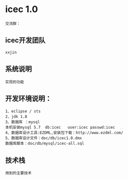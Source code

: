 # icec 1.0
	交流群：
## icec开发团队
	xxjin 
## 系统说明
	实现的功能
## 开发环境说明：
	1、eclipse / sts
	2、jdk 1.8
	3、数据库 ：mysql   
	本机安装mysql 5.7  db:icec   user:icec passwd:icec
	4、数据库设计工具:EZDML,安装包下载：http://www.ezdml.com/
	5、数据库设计文件：doc/db/icec1.0.dmx
	数据库脚本：doc/db/mysql/icec-all.sql
	
	
## 技术栈 
    用到的主要技术
    



	
	
	
